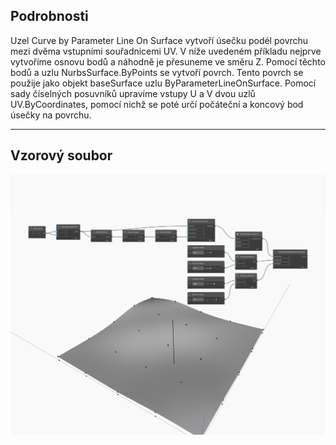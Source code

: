 ## Podrobnosti
Uzel Curve by Parameter Line On Surface vytvoří úsečku podél povrchu mezi dvěma vstupními souřadnicemi UV. V níže uvedeném příkladu nejprve vytvoříme osnovu bodů a náhodně je přesuneme ve směru Z. Pomocí těchto bodů a uzlu NurbsSurface.ByPoints se vytvoří povrch. Tento povrch se použije jako objekt baseSurface uzlu ByParameterLineOnSurface. Pomocí sady číselných posuvníků upravíme vstupy U a V dvou uzlů UV.ByCoordinates, pomocí nichž se poté určí počáteční a koncový bod úsečky na povrchu.
___
## Vzorový soubor

![ByParameterLineOnSurface](./Autodesk.DesignScript.Geometry.Curve.ByParameterLineOnSurface_img.jpg)


